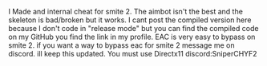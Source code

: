 I Made and internal cheat for smite 2. The aimbot isn't the best and the skeleton is bad/broken but it works. I cant post the compiled version here because I don't code in "release mode" but you can find the compiled code on my GitHub you find the link in my profile. EAC is very easy to bypass on smite 2. if you want a way to bypass eac for smite 2 message me on discord. ill keep this updated. You must use Directx11
discord:SniperCHYF2
